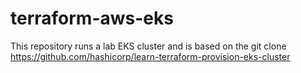 # terraform-aws-eks
This repository runs a lab EKS cluster and is based on the git clone https://github.com/hashicorp/learn-terraform-provision-eks-cluster
